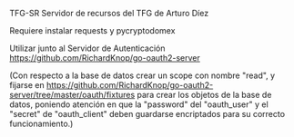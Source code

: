 TFG-SR
Servidor de recursos del TFG de Arturo Díez

Requiere instalar requests y pycryptodomex

Utilizar junto al Servidor de Autenticación https://github.com/RichardKnop/go-oauth2-server

(Con respecto a la base de datos crear un scope con nombre "read", y fijarse en https://github.com/RichardKnop/go-oauth2-server/tree/master/oauth/fixtures para crear los objetos de la base de datos, poniendo atención en que la "password" del "oauth_user" y el "secret" de "oauth_client" deben guardarse encriptados para su correcto funcionamiento.)
